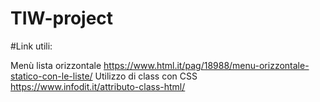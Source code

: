 # TIW-project

#Link utili:

Menù lista orizzontale https://www.html.it/pag/18988/menu-orizzontale-statico-con-le-liste/
Utilizzo di class con CSS https://www.infodit.it/attributo-class-html/
